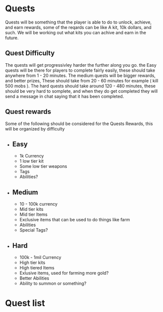 # Quests

Quests will be something that the player is able to do to unlock, achieve, and earn rewards, some of the reqards can be like A kit, 10k dollars, and such. We will be working out what kits you can achive and earn in the future.

## Quest Difficulty

The quests will get progressivley harder the further along you go. the Easy quests will be there for players to complete fairly easily, these should take anywhere from 1 - 20 minutes. The medium quests will be bigger rewards, and better prizes, These should take from 20 - 60 minutes for example ( kill 500 mobs ). The hard quests should take around 120 - 480 minutes, these should be very hard to somplete, and when they do get completed they will send a message in chat saying that it has been completed.

## Quest rewards

Some of the following should be considered for the Quests Rewards, this will be organized by difficulty

- **Easy**
    - 
    - 1k Currency
    - 1 low tier kit
    - Some low tier weapons
    - Tags
    - Abilities?

- **Medium**
    - 
    - 10 - 100k currency
    - Mid tier kits
    - Mid tier Items
    - Exclusive items that can be used to do things like farm
    - Abilities
    - Special Tags?

- **Hard**
    - 
    - 100k - 1mil Currency
    - High tier kits
    - High tiered Items
    - Exlusive items, used for farming more gold?
    - Better Abilities
    - Ability to summon or something?

# Quest list

<!-- TODO -->
